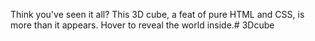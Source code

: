 Think you've seen it all? This 3D cube, a feat of pure HTML and CSS, is more than it appears. Hover to reveal the world inside.#   3 D c u b e  
 